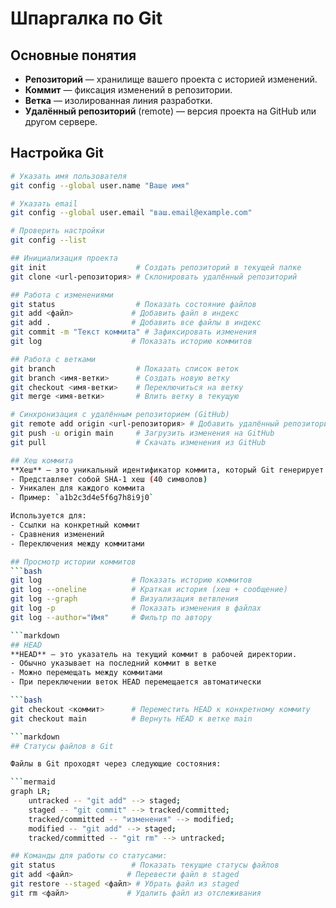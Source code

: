 # Шпаргалка по Git

## Основные понятия

- **Репозиторий** — хранилище вашего проекта с историей изменений.
- **Коммит** — фиксация изменений в репозитории.
- **Ветка** — изолированная линия разработки.
- **Удалённый репозиторий** (remote) — версия проекта на GitHub или другом сервере.

## Настройка Git

```bash
# Указать имя пользователя
git config --global user.name "Ваше имя"

# Указать email
git config --global user.email "ваш.email@example.com"

# Проверить настройки
git config --list

## Инициализация проекта
git init                    # Создать репозиторий в текущей папке
git clone <url-репозитория> # Склонировать удалённый репозиторий

## Работа с изменениями
git status                  # Показать состояние файлов
git add <файл>             # Добавить файл в индекс
git add .                  # Добавить все файлы в индекс
git commit -m "Текст коммита" # Зафиксировать изменения
git log                    # Показать историю коммитов

## Работа с ветками
git branch                  # Показать список веток
git branch <имя-ветки>      # Создать новую ветку
git checkout <имя-ветки>    # Переключиться на ветку
git merge <имя-ветки>       # Влить ветку в текущую

# Синхронизация с удалённым репозиторием (GitHub)
git remote add origin <url-репозитория> # Добавить удалённый репозиторий
git push -u origin main     # Загрузить изменения на GitHub
git pull                    # Скачать изменения из GitHub

## Хеш коммита
**Хеш** — это уникальный идентификатор коммита, который Git генерирует автоматически. 
- Представляет собой SHA-1 хеш (40 символов)
- Уникален для каждого коммита
- Пример: `a1b2c3d4e5f6g7h8i9j0`

Используется для:
- Ссылки на конкретный коммит
- Сравнения изменений
- Переключения между коммитами

## Просмотр истории коммитов
```bash
git log                    # Показать историю коммитов
git log --oneline          # Краткая история (хеш + сообщение)
git log --graph            # Визуализация ветвления
git log -p                 # Показать изменения в файлах
git log --author="Имя"     # Фильтр по автору

```markdown
## HEAD
**HEAD** — это указатель на текущий коммит в рабочей директории.
- Обычно указывает на последний коммит в ветке
- Можно перемещать между коммитами
- При переключении веток HEAD перемещается автоматически

```bash
git checkout <коммит>      # Переместить HEAD к конкретному коммиту
git checkout main          # Вернуть HEAD к ветке main

```markdown
## Статусы файлов в Git

Файлы в Git проходят через следующие состояния:

```mermaid
graph LR;
    untracked -- "git add" --> staged;
    staged -- "git commit" --> tracked/committed;
    tracked/committed -- "изменения" --> modified;
    modified -- "git add" --> staged;
    tracked/committed -- "git rm" --> untracked;

## Команды для работы со статусами:
git status                 # Показать текущие статусы файлов
git add <файл>            # Перевести файл в staged
git restore --staged <файл> # Убрать файл из staged
git rm <файл>             # Удалить файл из отслеживания
